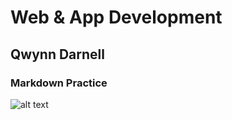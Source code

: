 # Web & App Development
## Qwynn Darnell
### Markdown Practice
![alt text](![image](https://github.com/user-attachments/assets/b400a80b-0253-40ac-add3-5ac231272ba4))
